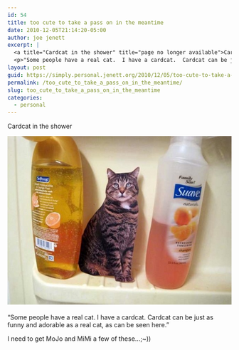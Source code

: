 ```yaml
---
id: 54
title: too cute to take a pass on in the meantime
date: 2010-12-05T21:14:20-05:00
author: joe jenett
excerpt: |
  <a title="Cardcat in the shower" title="page no longer available">Cardcat in the shower</a> <p><span style="display:inline"><img alt="cardcat_shower.jpg" src="../images/cardcat_shower.jpg" style="text-align:center;display:block;margin:0 auto 20px"></span></p>
  <p>"Some people have a real cat.  I have a cardcat.  Cardcat can be just as funny and adorable as a real cat, as can be seen here."</p> <p>I need to get MoJo and MiMi a few of these...;~))</p>
layout: post
guid: https://simply.personal.jenett.org/2010/12/05/too-cute-to-take-a-pass-on-in-the-meantime/
permalink: /too_cute_to_take_a_pass_on_in_the_meantime/
slug: too_cute_to_take_a_pass_on_in_the_meantime
categories:
  - personal
---
```

<a title="page no longer available">Cardcat in the shower</a>

<span style="display:inline"><img alt="cardcat_shower.jpg" src="../images/cardcat_shower.jpg" style="text-align:center;display:block;margin:0 auto 20px" /></span>

&#8220;Some people have a real cat. I have a cardcat. Cardcat can be just as funny and adorable as a real cat, as can be seen here.&#8221;

I need to get MoJo and MiMi a few of these...;~))